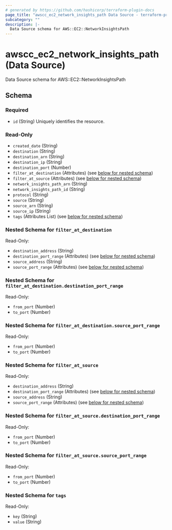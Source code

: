 ```yaml
---
# generated by https://github.com/hashicorp/terraform-plugin-docs
page_title: "awscc_ec2_network_insights_path Data Source - terraform-provider-awscc"
subcategory: ""
description: |-
  Data Source schema for AWS::EC2::NetworkInsightsPath
---
```


# awscc_ec2_network_insights_path (Data Source)

Data Source schema for AWS::EC2::NetworkInsightsPath



<!-- schema generated by tfplugindocs -->
## Schema

### Required

- `id` (String) Uniquely identifies the resource.

### Read-Only

- `created_date` (String)
- `destination` (String)
- `destination_arn` (String)
- `destination_ip` (String)
- `destination_port` (Number)
- `filter_at_destination` (Attributes) (see [below for nested schema](#nestedatt--filter_at_destination))
- `filter_at_source` (Attributes) (see [below for nested schema](#nestedatt--filter_at_source))
- `network_insights_path_arn` (String)
- `network_insights_path_id` (String)
- `protocol` (String)
- `source` (String)
- `source_arn` (String)
- `source_ip` (String)
- `tags` (Attributes List) (see [below for nested schema](#nestedatt--tags))

<a id="nestedatt--filter_at_destination"></a>
### Nested Schema for `filter_at_destination`

Read-Only:

- `destination_address` (String)
- `destination_port_range` (Attributes) (see [below for nested schema](#nestedatt--filter_at_destination--destination_port_range))
- `source_address` (String)
- `source_port_range` (Attributes) (see [below for nested schema](#nestedatt--filter_at_destination--source_port_range))

<a id="nestedatt--filter_at_destination--destination_port_range"></a>
### Nested Schema for `filter_at_destination.destination_port_range`

Read-Only:

- `from_port` (Number)
- `to_port` (Number)


<a id="nestedatt--filter_at_destination--source_port_range"></a>
### Nested Schema for `filter_at_destination.source_port_range`

Read-Only:

- `from_port` (Number)
- `to_port` (Number)



<a id="nestedatt--filter_at_source"></a>
### Nested Schema for `filter_at_source`

Read-Only:

- `destination_address` (String)
- `destination_port_range` (Attributes) (see [below for nested schema](#nestedatt--filter_at_source--destination_port_range))
- `source_address` (String)
- `source_port_range` (Attributes) (see [below for nested schema](#nestedatt--filter_at_source--source_port_range))

<a id="nestedatt--filter_at_source--destination_port_range"></a>
### Nested Schema for `filter_at_source.destination_port_range`

Read-Only:

- `from_port` (Number)
- `to_port` (Number)


<a id="nestedatt--filter_at_source--source_port_range"></a>
### Nested Schema for `filter_at_source.source_port_range`

Read-Only:

- `from_port` (Number)
- `to_port` (Number)



<a id="nestedatt--tags"></a>
### Nested Schema for `tags`

Read-Only:

- `key` (String)
- `value` (String)
